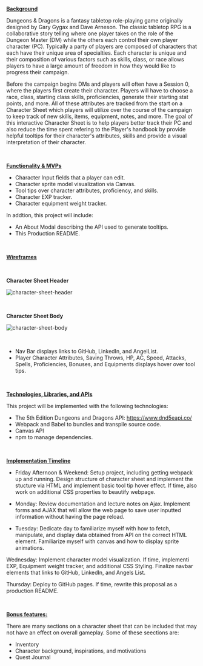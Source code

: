 **<ins>Background</ins>**

Dungeons & Dragons is a fantasy tabletop role-playing game originally designed by Gary Gygax and Dave Arneson. The classic tabletop RPG is a collaborative story telling where one player takes on the role of the Dungeon Master (DM) while the others each control their own player character (PC). Typically a party of players are composed of characters that each have their unique area of specialties. Each character is unique and their composition of various factors such as skills, class, or race allows players to have a large amount of freedom in how they would like to progress their campaign. 

Before the campaign begins DMs and players will often have a Session 0, where the players first create their character. Players will have to choose a race, class, starting class skills, proficiencies, generate their starting stat points, and more. All of these attributes are tracked from the start on a Character Sheet which players will utilize over the course of the campaign to keep track of new skills, items, equipment, notes, and more. The goal of this interactive Character Sheet is to help players better track their PC and also reduce the time spent refering to the Player's handbook by provide helpful tooltips for their character's attributes, skills and provide a visual interpretation of their character.

<br>

**<ins>Functionality & MVPs</ins>**

- Character Input fields that a player can edit.
- Character sprite model visualization via Canvas.
- Tool tips over character attributes, proficiency, and skills.
- Character EXP tracker.
- Character equipment weight tracker.

In addtion, this project will include: 
- An About Modal describing the API used to generate tooltips.
- This Production README.

<br>

**<ins>Wireframes</ins>**

<br>

**Character Sheet Header**

![character-sheet-header](https://user-images.githubusercontent.com/103459101/190873886-f41e3564-b76c-4135-8d38-46ef7f7f6d1f.png)

<br>

**Character Sheet Body**

![character-sheet-body](https://user-images.githubusercontent.com/103459101/190873888-fe8cb7f8-ae8c-47da-afdb-78c297d8d61c.png)


<br>

- Nav Bar displays links to GitHub, LinkedIn, and AngelList.
- Player Character Attributes, Saving Throws, HP, AC, Speed, Attacks, Spells, Proficiencies, Bonuses, and Equipments displays hover over tool tips.

<br>

**<ins>Technologies, Libraries, and APIs</ins>**

This project will be implemented with the following technologies:
- The 5th Edition Dungeons and Dragons API: https://www.dnd5eapi.co/
- Webpack and Babel to bundles and transpile source code.
- Canvas API
- npm to manage dependencies. 

<br>

**<ins>Implementation Timeline</ins>**

- Friday Afternoon & Weekend: Setup project, including getting webpack up and running. Design structure of character sheet and implement the stucture via HTML and implement basic tool tip hover effect. If time, also work on additional CSS properties to beautify webpage.

- Monday: Review documentation and lecture notes on Ajax. Implement forms and AJAX that will allow the web page to save user inputted information without having the page reload.

- Tuesday: Dedicate day to familiarize myself with how to fetch, manipulate, and display data obtained from API on the correct HTML element. Familiarize myself with canvas and how to display sprite animations. 

Wednesday: Implement character model visualization. If time, implementi EXP, Equipment weight tracker, and additional CSS Styling. Finalize navbar elements that links to GitHub, LinkedIn, and Angels List.

Thursday: Deploy to GitHub pages. If time, rewrite this proposal as a production README.

<br>

**<ins>Bonus features:</ins>**

There are many sections on a character sheet that can be included that may not have an effect on overall gameplay. Some of these seections are: 

- Inventory
- Character background, inspirations, and motivations
- Quest Journal
